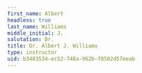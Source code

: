 ```yaml
---
first_name: Albert
headless: true
last_name: Williams
middle_initial: J.
salutation: Dr.
title: Dr. Albert J. Williams
type: instructor
uid: b3483534-ec52-748a-962b-f8502d57eeab
---
```

